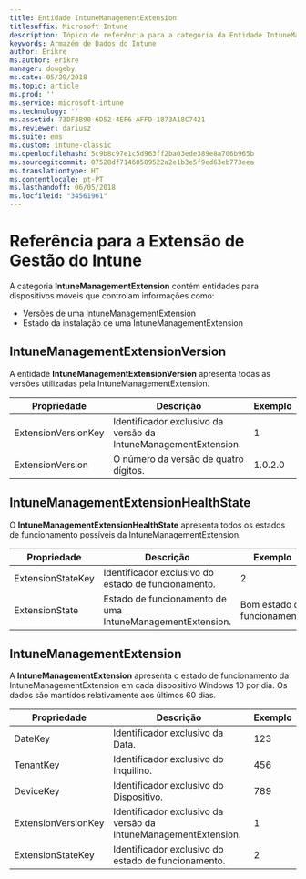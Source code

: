 ```yaml
---
title: Entidade IntuneManagementExtension
titlesuffix: Microsoft Intune
description: Tópico de referência para a categoria da Entidade IntuneManagementExtension das coleções de entidades na API do Armazém de Dados do Intune.
keywords: Armazém de Dados do Intune
author: Erikre
ms.author: erikre
manager: dougeby
ms.date: 05/29/2018
ms.topic: article
ms.prod: ''
ms.service: microsoft-intune
ms.technology: ''
ms.assetid: 73DF3B90-6D52-4EF6-AFFD-1873A18C7421
ms.reviewer: dariusz
ms.suite: ems
ms.custom: intune-classic
ms.openlocfilehash: 5c9b8c97e1c5d963ff2ba03ede389e8a706b965b
ms.sourcegitcommit: 07528df71460589522a2e1b3e5f9ed63eb773eea
ms.translationtype: HT
ms.contentlocale: pt-PT
ms.lasthandoff: 06/05/2018
ms.locfileid: "34561961"
---
```

# <a name="reference-for-intune-management-extension"></a>Referência para a Extensão de Gestão do Intune

A categoria **IntuneManagementExtension** contém entidades para dispositivos móveis que controlam informações como:

  -  Versões de uma IntuneManagementExtension
  -  Estado da instalação de uma IntuneManagementExtension

## <a name="intunemanagementextensionversion"></a>IntuneManagementExtensionVersion

A entidade **IntuneManagementExtensionVersion** apresenta todas as versões utilizadas pela IntuneManagementExtension.

| Propriedade  | Descrição | Exemplo |
|---------|------------|--------|
| ExtensionVersionKey |Identificador exclusivo da versão da IntuneManagementExtension. | 1 |
| ExtensionVersion |O número da versão de quatro dígitos. |1.0.2.0 |

## <a name="intunemanagementextensionhealthstate"></a>IntuneManagementExtensionHealthState

O **IntuneManagementExtensionHealthState** apresenta todos os estados de funcionamento possíveis da IntuneManagementExtension.

| Propriedade  | Descrição | Exemplo |
|---------|------------|--------|
| ExtensionStateKey |Identificador exclusivo do estado de funcionamento. | 2 |
| ExtensionState |Estado de funcionamento de uma IntuneManagementExtension. | Bom estado de funcionamento |

## <a name="intunemanagementextension"></a>IntuneManagementExtension

A **IntuneManagementExtension** apresenta o estado de funcionamento da IntuneManagementExtension em cada dispositivo Windows 10 por dia.
Os dados são mantidos relativamente aos últimos 60 dias. 


|      Propriedade       |                         Descrição                         | Exemplo |
|---------------------|-------------------------------------------------------------|---------|
|       DateKey       |               Identificador exclusivo da Data.                |   123   |
|      TenantKey      |              Identificador exclusivo do Inquilino.               |   456   |
|      DeviceKey      |              Identificador exclusivo do Dispositivo.               |   789   |
| ExtensionVersionKey | Identificador exclusivo da versão da IntuneManagementExtension. |    1    |
|  ExtensionStateKey  |             Identificador exclusivo do estado de funcionamento.              |    2    |

